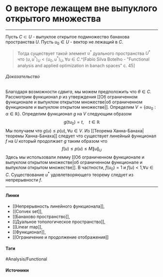 # О векторе лежащем вне выпуклого открытого множества
***
Пусть $C\subset U$ - выпуклое открытое подмножество банахова пространства $U$. Пусть $u_{0}\in U$ - вектор не лежащий в $C$.
>Тогда существует такой элемент $u^{*}$ дуального пространства $U^{*}$ что $\langle u,u^{*}\rangle_{U}<\langle u_{0},u^{*}\rangle_{U},\forall u\in C$.^[Fabio Silva Botelho - "Functional analysis and applied optimization in banach spaces" c. 45]

###### Доказательство
Благодаря возможности *сдвига*, мы можем предположить что $\theta\in C$. Рассмотрим функционал $p$ из утверждения [[Об ограниченном функционале и выпуклом открытом множестве|об ограниченном функционале и выпуклом открытом множестве]]. Определим $V=\{\alpha u_{0}:\alpha\in\mathbb{R}\}$. Определим функционал $g$ на $V$ следующим образом
$$
g(tu_{0})=t,\quad t\in\mathbb{R}
$$
Мы получаем что $g(u)\le p(u),\forall u\in V$. Из [[Теорема Ханна-Банаха|теоремы Ханна-Банаха]] следует что существует линейный функционал $f$ на $U$ который продолжает $g$ таким образом что
$$
f(u)\le p(u)\le M\|u\|_{U}
$$
Здесь мы использовали лемму [[Об ограниченном функционале и выпуклом открытом множестве|об ограниченном функционале и выпуклом открытом множестве]]. В частности, $f(u_{0})=1$ и $f(u)<1$,$\forall u\in C$. Существование $u^{*}$ удовлетворяющего теорему следует из непрерывности $f$. 
***
#### Линки
- [[Непрерывность линейного функционала]],
- [[Convex set]],
- [[Банахово пространство]],
- [[Дуальное топологическое пространство]],
- [[Linear map]],
- [[Функционал]],
- [[Ограничение и продолжение отображения]]
#### Тэги
 #Analysis/Functional 
#### Источники